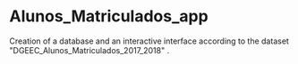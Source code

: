 # Alunos_Matriculados_app
Creation of a database and an interactive interface according to the dataset "DGEEC_Alunos_Matriculados_2017_2018" .
